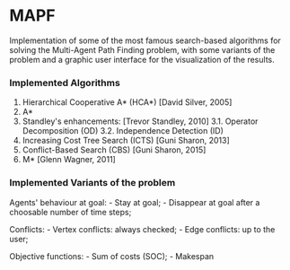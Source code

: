 # MAPF
Implementation of some of the most famous search-based algorithms for solving the Multi-Agent Path Finding problem, with some variants of the problem and a graphic user interface for the visualization of the results.

### Implemented Algorithms
1. Hierarchical Cooperative A* (HCA*) [David Silver, 2005]
2. A*
3. Standley's enhancements: [Trevor Standley, 2010]
      3.1. Operator Decomposition (OD)
      3.2. Independence Detection (ID)
4. Increasing Cost Tree Search (ICTS) [Guni Sharon, 2013]
5. Conflict-Based Search (CBS) [Guni Sharon, 2015]
6. M* [Glenn Wagner, 2011]

### Implemented Variants of the problem
Agents' behaviour at goal:
      - Stay at goal;
      - Disappear at goal after a choosable number of time steps;
      
Conflicts:
      - Vertex conflicts: always checked;
      - Edge conflicts: up to the user;
      
 Objective functions:
      - Sum of costs (SOC);
      - Makespan

